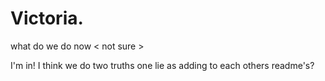 # Victoria.


what do we do now 
< not sure >

I'm in! I think we do two truths one lie as adding to each others readme's?

